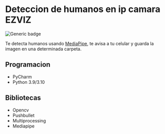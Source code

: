 # Deteccion de humanos en ip camara EZVIZ

![Generic badge](https://img.shields.io/badge/made%20with-Python-blue.svg) 

Te detecta humanos usando [MediaPipe](https://mediapipe.dev/), te avisa a tu celular y guarda la imagen en una determinada carpeta. 

## Programacion 
- PyCharm 
- Python 3.9/3.10


## Bibliotecas 
- Opencv 
- Pushbullet
- Multiprocessing
- Mediapipe
